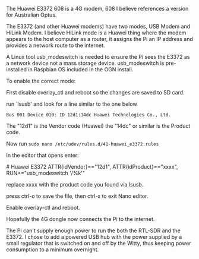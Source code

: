 The Huawei E3372 608 is a 4G modem, 608 I believe references a version for Australian Optus.

The E3372 (and other Huawei modems) have two modes, USB Modem and HiLink Modem. I believe HiLink mode is a Huawei thing where the modem appears to the host computer as a router, it assigns the Pi an IP address and provides a network route to the internet.

A Linux tool usb_modeswitch is needed to ensure the Pi sees the E3372 as a network device not a mass storage device.
usb_modeswitch is pre-installed in Raspbian OS included in the OGN install.

To enable the correct mode:

First disable overlay_ctl and reboot so the changes are saved to SD card.

run `lsusb' and look for a line similar to the one below

`Bus 001 Device 010: ID 12d1:14dc Huawei Technologies Co., Ltd.`

The "12d1" is the Vendor code (Huawei) the "14dc" or similar is the Product code.

Now run `sudo nano /etc/udev/rules.d/41-huawei_e3372.rules`

In the editor that opens enter:

\# Huawei E3372
ATTR{idVendor}=="12d1", ATTR{idProduct}=="xxxx", RUN+="usb_modeswitch '/%k'"

replace xxxx with the product code you found via lsusb.

press ctrl-o to save the file, then ctrl-x to exit Nano editor.

Enable overlay-ctl and reboot.

Hopefully the 4G dongle now connects the Pi to the internet.

The Pi can't supply enough power to run the both the RTL-SDR and the E3372. I chose to add a powered USB hub with the power supplied by a small regulator that is switched on and off by the Witty, thus keeping power consumption to a minimum overnight.
